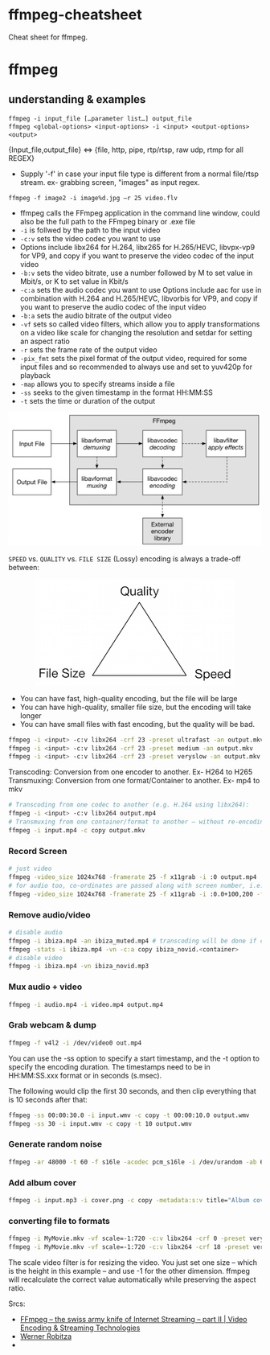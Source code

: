# ffmpeg-cheatsheet
Cheat sheet for ffmpeg.
# ffmpeg 
## understanding & examples

```
ffmpeg -i input_file […parameter list…] output_file
ffmpeg <global-options> <input-options> -i <input> <output-options> <output>

```
{Input_file,output_file} <=>  {file, http, pipe, rtp/rtsp, raw udp, rtmp for all REGEX}
- Supply '-f' in  case your input file type is different from a normal file/rtsp stream.
ex- grabbing screen, "images" as input regex.
```
ffmpeg -f image2 -i image%d.jpg –r 25 video.flv
```
- ffmpeg calls the FFmpeg application in the command line window, could also be the full path to the FFmpeg binary or .exe file
- `-i` is follwed by the path to the input video
- `-c:v` sets the video codec you want to use
- Options include libx264 for H.264, libx265 for H.265/HEVC, libvpx-vp9 for VP9, and copy if you want to preserve the video codec of the input video
- `-b:v` sets the video bitrate, use a number followed by M to set value in Mbit/s, or K to set value in Kbit/s
- `-c:a` sets the audio codec you want to use Options include aac for use in combination with H.264 and H.265/HEVC, libvorbis for VP9, and copy if you want to preserve the audio codec of the input video
- `-b:a` sets the audio bitrate of the output video
- `-vf` sets so called video filters, which allow you to apply transformations on a video like scale for changing the resolution and setdar for setting an aspect ratio
- `-r` sets the frame rate of the output video
- `-pix_fmt` sets the pixel format of the output video, required for some input files and so recommended to always use and set to yuv420p for playback
- `-map` allows you to specify streams inside a file
- `-ss` seeks to the given timestamp in the format HH:MM:SS
- `-t` sets the time or duration of the output

![ffmpeg_arch.png](https://github.com/beyondszine/ffmpeg-cheatsheet/blob/master/ffmpeg_arch.png?raw=true)

`SPEED` vs. `QUALITY` vs. `FILE SIZE`
(Lossy) encoding is always a trade-off between:
<p align="center">
  <img src="https://github.com/beyondszine/ffmpeg-cheatsheet/blob/master/ffmpeg_tradeoff.png?raw=true">
</p>

- You can have fast, high-quality encoding, but the file will be large
- You can have high-quality, smaller file size, but the encoding will take longer
- You can have small files with fast encoding, but the quality will be bad.

```sh
ffmpeg -i <input> -c:v libx264 -crf 23 -preset ultrafast -an output.mkv
ffmpeg -i <input> -c:v libx264 -crf 23 -preset medium -an output.mkv
ffmpeg -i <input> -c:v libx264 -crf 23 -preset veryslow -an output.mkv
```

Transcoding: Conversion from one encoder to another.  Ex- H264 to H265
Transmuxing: Conversion from one format/Container to another.  Ex- mp4 to mkv
```sh
# Transcoding from one codec to another (e.g. H.264 using libx264):
ffmpeg -i <input> -c:v libx264 output.mp4
# Transmuxing from one container/format to another – without re-encoding:
ffmpeg -i input.mp4 -c copy output.mkv
```


### Record Screen
```sh
# just video
ffmpeg -video_size 1024x768 -framerate 25 -f x11grab -i :0 output.mp4
# for audio too, co-ordinates are passed along with screen number, i.e. 100,200.
ffmpeg -video_size 1024x768 -framerate 25 -f x11grab -i :0.0+100,200 -f alsa -ac 2 -i hw:0 output.mkv
```
### Remove audio/video
```sh
# disable audio
ffmpeg -i ibiza.mp4 -an ibiza_muted.mp4 # transcoding will be done if codecs differ.
ffmpeg -stats -i ibiza.mp4 -vn -c:a copy ibiza_novid.<container>
# disable video
ffmpeg -i ibiza.mp4 -vn ibiza_novid.mp3 
```

### Mux audio + video
```sh
ffmpeg -i audio.mp4 -i video.mp4 output.mp4
```
### Grab webcam & dump
```sh
ffmpeg -f v4l2 -i /dev/video0 out.mp4
```
You can use the -ss option to specify a start timestamp, and the -t option to specify the encoding duration. The timestamps need to be in HH:MM:SS.xxx format or in seconds (s.msec).

The following would clip the first 30 seconds, and then clip everything that is 10 seconds after that:
```sh
ffmpeg -ss 00:00:30.0 -i input.wmv -c copy -t 00:00:10.0 output.wmv
ffmpeg -ss 30 -i input.wmv -c copy -t 10 output.wmv
```

### Generate random noise
```sh
ffmpeg -ar 48000 -t 60 -f s16le -acodec pcm_s16le -i /dev/u­random -ab 64K -f mp2 -acodec mp2 -y noise.mp2
```

### Add album cover
```sh
ffmpeg -i input.mp3 -i cover.png -c copy -metadata:s:v title="Album cover" -metadata:s:v comment="Cover (Front)" out.mp3
```

### converting file to formats
```sh
ffmpeg -i MyMovie.mkv -vf scale=-1:720 -c:v libx264 -crf 0 -preset veryslow -c:a copy MyMovie_720p.mkv
ffmpeg -i MyMovie.mkv -vf scale=-1:720 -c:v libx264 -crf 18 -preset veryslow -c:a copy MyMovie_720p.mkv
```
The scale video filter is for resizing the video. You just set one size – which is the height in this example – and use -1 for the other dimension. ffmpeg will recalculate the correct value automatically while preserving the aspect ratio.

Srcs:
- [FFmpeg – the swiss army knife of Internet Streaming – part II \| Video Encoding & Streaming Technologies](https://sonnati.wordpress.com/2011/08/08/ffmpeg-%E2%80%93-the-swiss-army-knife-of-internet-streaming-%E2%80%93-part-ii/)
- [Werner Robitza](https://slhck.info/)
- 
